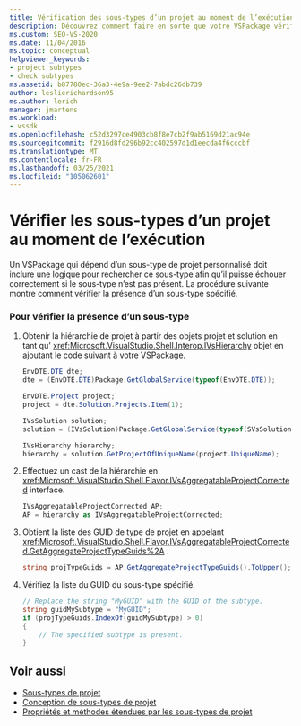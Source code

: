 ```yaml
---
title: Vérification des sous-types d’un projet au moment de l’exécution | Microsoft Docs
description: Découvrez comment faire en sorte que votre VSPackage vérifie la présence d’un sous-type de projet personnalisé spécifié dont il dépend.
ms.custom: SEO-VS-2020
ms.date: 11/04/2016
ms.topic: conceptual
helpviewer_keywords:
- project subtypes
- check subtypes
ms.assetid: b87780ec-36a3-4e9a-9ee2-7abdc26db739
author: leslierichardson95
ms.author: lerich
manager: jmartens
ms.workload:
- vssdk
ms.openlocfilehash: c52d3297ce4903cb8f8e7cb2f9ab5169d21ac94e
ms.sourcegitcommit: f2916d8fd296b92cc402597d1d1eecda4f6cccbf
ms.translationtype: MT
ms.contentlocale: fr-FR
ms.lasthandoff: 03/25/2021
ms.locfileid: "105062601"
---
```

# <a name="verify-subtypes-of-a-project-at-run-time"></a>Vérifier les sous-types d’un projet au moment de l’exécution
Un VSPackage qui dépend d’un sous-type de projet personnalisé doit inclure une logique pour rechercher ce sous-type afin qu’il puisse échouer correctement si le sous-type n’est pas présent. La procédure suivante montre comment vérifier la présence d’un sous-type spécifié.

### <a name="to-verify-the-presence-of-a-subtype"></a>Pour vérifier la présence d’un sous-type

1. Obtenir la hiérarchie de projet à partir des objets projet et solution en tant qu' <xref:Microsoft.VisualStudio.Shell.Interop.IVsHierarchy> objet en ajoutant le code suivant à votre VSPackage.

    ```csharp
    EnvDTE.DTE dte;
    dte = (EnvDTE.DTE)Package.GetGlobalService(typeof(EnvDTE.DTE));

    EnvDTE.Project project;
    project = dte.Solution.Projects.Item(1);

    IVsSolution solution;
    solution = (IVsSolution)Package.GetGlobalService(typeof(SVsSolution));

    IVsHierarchy hierarchy;
    hierarchy = solution.GetProjectOfUniqueName(project.UniqueName);

    ```

2. Effectuez un cast de la hiérarchie en <xref:Microsoft.VisualStudio.Shell.Flavor.IVsAggregatableProjectCorrected> interface.

    ```csharp
    IVsAggregatableProjectCorrected AP;
    AP = hierarchy as IVsAggregatableProjectCorrected;

    ```

3. Obtient la liste des GUID de type de projet en appelant <xref:Microsoft.VisualStudio.Shell.Flavor.IVsAggregatableProjectCorrected.GetAggregateProjectTypeGuids%2A> .

    ```csharp
    string projTypeGuids = AP.GetAggregateProjectTypeGuids().ToUpper();

    ```

4. Vérifiez la liste du GUID du sous-type spécifié.

    ```csharp
    // Replace the string "MyGUID" with the GUID of the subtype.
    string guidMySubtype = "MyGUID";
    if (projTypeGuids.IndexOf(guidMySubtype) > 0)
    {
        // The specified subtype is present.
    }
    ```

## <a name="see-also"></a>Voir aussi
- [Sous-types de projet](../extensibility/internals/project-subtypes.md)
- [Conception de sous-types de projet](../extensibility/internals/project-subtypes-design.md)
- [Propriétés et méthodes étendues par les sous-types de projet](../extensibility/internals/properties-and-methods-extended-by-project-subtypes.md)
